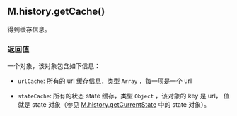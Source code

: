 ## M.history.getCache()

得到缓存信息。

### 返回值

一个对象，该对象包含如下信息：

* `urlCache`: 所有的 url 缓存信息，类型 `Array` ，每一项是一个 url

* `stateCache`: 所有的状态 state 缓存，类型 `Object` ，该对象的 key 是 url， 值就是 state 对象（参见 [M.history.getCurrentState](/M.history.getCurrentState) 中的 state 对象）。
